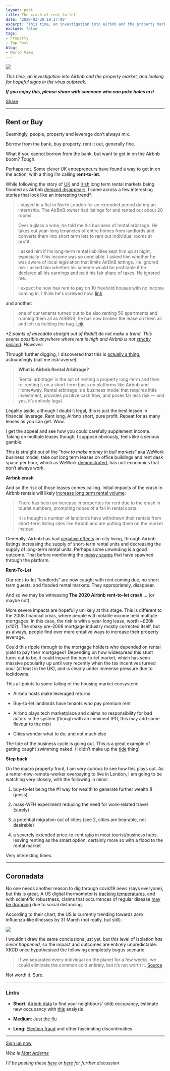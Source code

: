 ```yaml
---
layout: post
title: The crash of rent-to-let
date: '2020-03-28 19:17:00'
excerpt: "This time, an investigation into Airbnb and the property market, and looking for hopeful signs in the virus outbreak. Seemingly, people, property and leverage don’t always mix. Borrow from the bank, buy property, rent it out, generally fine. What if you cannot borrow from the bank, but want to get in on the Airbnb boom? Tough."
exclude: false
tags:
- Property
- Top Post
blog:
- World View
---
```

[![](https://bucketeer-e05bbc84-baa3-437e-9518-adb32be77984.s3.amazonaws.com/public/images/a68d9bee-2e85-4fd1-93ff-646b1d3628b9_1815x1214.jpeg) <style>a.image2.image-link.image2-974-1456 { padding-bottom: 66.8956043956044%; padding-bottom: min(66.8956043956044%, 974px); width: 100%; height: 0; } a.image2.image-link.image2-974-1456 img { max-width: 1456px; max-height: 974px; }</style>](https://cdn.substack.com/image/fetch/c_limit,f_auto,q_auto:good,fl_progressive:steep/https%3A%2F%2Fbucketeer-e05bbc84-baa3-437e-9518-adb32be77984.s3.amazonaws.com%2Fpublic%2Fimages%2Fa68d9bee-2e85-4fd1-93ff-646b1d3628b9_1815x1214.jpeg)

_This time, an investigation into Airbnb and the property market, and looking for hopeful signs in the virus outbreak._

_**If you enjoy this, please share with someone who can poke holes in it**_

[<span>Share</span>](https://rdrn.substack.com/p/20204-the-crash-of-rent-to-let?&utm_source=substack&utm_medium=email&utm_content=share&action=share)

<div>

* * *

</div>

## Rent or Buy

Seemingly, people, property and leverage don’t always mix.

Borrow from the bank, buy property, rent it out, generally fine.

What if you cannot borrow from the bank, but want to get in on the Airbnb boom? Tough.

Perhaps not. Some clever UK entrepreneurs have found a way to get in on the action, with a thing I’m calling **rent-to-let**.

While following the story of [UK](https://www.wired.co.uk/article/airbnb-coronavirus-london) and [Irish](https://www.daft.ie/blog/the-covid-19-crisis-is-already-affecting-the-irish-rental-market/) long term rental markets being flooded as Airbnb [demand disappears](https://www.reddit.com/r/UKPersonalFinance/comments/for494/the_airbnb_crash/), I came across a few interesting stories that look like an interesting trend*:

> I stayed in a flat in North London for an extended period during an internship. The AirBnB owner had listings for and rented out about 20 rooms.
> 
> Over a glass a wine, he told me his business of rental arbitrage. He takes out year-long tenancies of entire homes from landlords and converts them into short term lets to rent out individual rooms at profit.
> 
> I asked him if his long-term rental liabilities kept him up at night, especially if his income was so unreliable. I asked him whether he was aware of local legislation that limits AirBnB lettings. He ignored me. I asked him whether his scheme would be profitable if he declared all his earnings and paid his fair share of taxes. He ignored me.
> 
> I expect he now has rent to pay on 10 freehold houses with no income coming in. I think he's screwed now. [link](https://www.reddit.com/r/UKPersonalFinance/comments/for494/the_airbnb_crash/flh3b5k/)

and another:

> one of our tenants turned out to be also renting 50 apartments and running them all as AIRBNB, he has now broken the lease on them all and left us holding the bag. [link](https://www.reddit.com/r/AusFinance/comments/fp547f/the_airbnb_crash_anyone_seeing_this_in_aus/flj8c60/)

_*2 points of anecdata straight out of Reddit do not make a trend. This seems possible anywhere where rent is high and Airbnb is not [strictly policed](https://www.citylab.com/life/2018/06/barcelona-finds-a-way-to-control-its-airbnb-market/562187/). However:_

Through further digging, I discovered that this is [actually a thing](https://www.airdna.co/blog/airbnb-rental-arbitrage-in-2020), astoundingly (call me risk-averse):

> **What is Airbnb Rental Arbitrage?**
> 
> ‘Rental arbitrage’ is the act of renting a property long-term and then re-renting it on a short-term basis on platforms like Airbnb and HomeAway. Rental arbitrage is a business model that requires little investment, provides positive cash flow, and poses far less risk — and yes, it’s entirely legal.

Legality aside, although I doubt it legal, this is just the best lesson in financial leverage. Rent long, Airbnb short, pure profit. Repeat for as many leases as you can get. Wow.

I get the appeal and see how you could carefully supplement income. Taking on multiple leases though, I suppose obviously, feels like a serious gamble.

This is straight out of the “_how to make money in bull markets_” aka WeWork business model; take out long term leases on office buildings and rent desk space per hour, which as WeWork [demonstrated](https://duckduckgo.com/?q=wework+implosion), has unit economics that don’t always work.

**Airbnb crash**

And so the risk of those leases comes calling. Initial impacts of the crash in Airbnb rentals will likely [increase long term rental volume](https://www.independent.ie/world-news/coronavirus/homes-for-rent-climb-as-airbnb-market-tumbles-39063281.html):

> There has been an increase in properties for rent due to the crash in tourist numbers, prompting hopes of a fall in rental costs.
> 
> It is thought a number of landlords have withdrawn their rentals from short-term listing sites like Airbnb and are putting them on the market instead.

Generally, Airbnb has had [negative effects](https://papers.ssrn.com/sol3/papers.cfm?abstract_id=3006832) on city living, through Airbnb listings increasing the supply of short-term rental units and decreasing the supply of long-term rental units. Perhaps some unwinding is a good outcome. That before mentioning the [messy scams](https://www.wired.co.uk/article/airbnb-scam-london-suspended) that have spawned through the platform.

**Rent-To-Let**

Our rent-to-let “landlords” are now caught with rent coming due, no short term guests, and flooded rental markets. They appropriately, disappear.

And so we may be witnessing **The 2020 Airbnb rent-to-let crash** … (or maybe not).

More severe impacts are hopefully unlikely at this stage. This is different to the 2008 financial crisis, where people with volatile income held multiple mortgages. In this case, the risk is with a year-long lease, worth ~£20k (x10?). The shaky pre-2008 mortgage industry mostly corrected itself, but as always, people find ever more creative ways to increase their property leverage.

Could this ripple through to the mortgage holders who depended on rental yield to pay their mortgages? Depending on how widespread this stunt turns out to be, it could impact the buy-to-let market, which has seen massive popularity up until very recently when the tax incentives turned sour (at least in the UK), and is clearly under immense pressure due to lockdowns.

This all points to some failing of the housing market ecosystem:

*   Airbnb hosts make leveraged returns

*   Buy-to-let landlords have tenants who pay premium rent

*   Airbnb plays tech marketplace and claims no responsibility for bad actors in the system (though with an imminent IPO, this may add some flavour to the mix)

*   Cities wonder what to do, and not much else

The tide of the business cycle is going out. This is a great example of getting caught swimming naked. (I didn’t make up the [tide](https://www.investmentwatchblog.com/the-tide-is-going-out/) thing)

**Step back**

On the macro property front, I am very curious to see how this plays out. As a renter-now-remote-worker overpaying to live in London, I am going to be watching very closely, with the following in mind:

1.  buy-to-let being the #1 way for wealth to generate further wealth (I guess)

2.  mass-WFH experiment reducing the need for work-related travel (surely)

3.  a potential migration out of cities (see 2, cities are bearable, not desirable)

4.  a severely extended price-to-rent [ratio](https://www.forbes.com/sites/greatspeculations/2010/11/02/rent-ratio-tells-you-whether-renting-or-buying-is-the-better-deal/) in most tourist/business hubs, leaving renting as the smart option, certainly more so with a flood to the rental market

Very interesting times.

<div>

* * *

</div>

## Coronadata

No one needs another reason to dig through covid19 news (says everyone), but this is great. A US digital thermometer is [tracking temperatures](https://healthweather.us/), and with scientific robustness, claims that occurrences of regular disease [may be dropping](https://qz.com/1824020/social-distancing-slowing-not-only-covid-19-but-other-diseases-too/) due to social distancing.

According to their chart, the US is currently trending towards _zero_ influenza-like illnesses by 31 March (not really, but still).

[![](https://bucketeer-e05bbc84-baa3-437e-9518-adb32be77984.s3.amazonaws.com/public/images/ed061404-8340-4d5f-9cd6-9d49fd61ae42_808x436.png) <style>a.image2.image-link.image2-436-808 { padding-bottom: 53.960396039603964%; padding-bottom: min(53.960396039603964%, 436px); width: 100%; height: 0; } a.image2.image-link.image2-436-808 img { max-width: 808px; max-height: 436px; }</style>](https://healthweather.us/)

I wouldn’t draw the same conclusions just yet, but this level of isolation _has never happened_, so the impact and outcomes are entirely unpredictable. XKCD once hypothesised the following completely bogus scenario:

> If we separated every individual on the planet for a few weeks, we could eliminate the common cold entirely, but it’s not worth it. [Source](https://fourminutebooks.com/what-if-summary/)

Not worth it. Sure.

<div>

* * *

</div>

### Links

*   **Short**: [Airbnb data](http://insideairbnb.com/index.html) to find your neighbours’ (old) occupancy, estimate new occupancy with [this](https://www.airdna.co/blog/coronavirus-causes-boom-non-urban-strs) analysis

*   **Medium**: Just [the flu](https://www.history.com/news/spanish-flu-second-wave-resurgence)

*   **Long**: [Election fraud](https://danluu.com/discontinuities/) and other fascinating discontinuities

<div>

* * *

</div>

[<span>Sign up now</span>](https://rdrn.substack.com/subscribe?)

_Who is [Matt Arderne](https://rdrn.dev/)_

_I’ll be posting these [here](https://news.ycombinator.com/item?id=22710801) or [here](https://www.linkedin.com/in/m-ard/detail/recent-activity/shares/) for further discussion_
